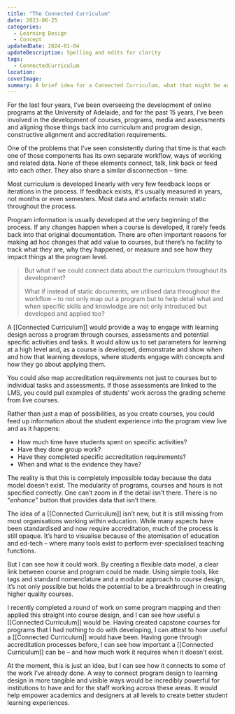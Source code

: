 ```yaml
---
title: "The Connected Curriculum"
date: 2023-06-25
categories:
  - Learning Design
  - Concept
updatedDate: 2024-01-04
updateDescription: Spelling and edits for clarity
tags:
  - ConnectedCurriculum
location: 
coverImage: 
summary: A brief idea for a Connected Curriculum, what that might be and how it might work. 
---
```


For the last four years, I’ve been overseeing the development of online programs at the University of Adelaide, and for the past 15 years, I’ve been involved in the development of courses, programs, media and assessments and aligning those things back into curriculum and program design, constructive alignment and accreditation requirements. 

One of the problems that I’ve seen consistently during that time is that each one of those components has its own separate workflow, ways of working and related data. None of these elements connect, talk, link back or feed into each other. They also share a similar disconnection – time. 

Most curriculum is developed linearly with very few feedback loops or iterations in the process. If feedback exists, it's usually measured in years, not months or even semesters. Most data and artefacts remain static throughout the process. 

Program information is usually developed at the very beginning of the process. If any changes happen when a course is developed, it rarely feeds back into that original documentation. There are often important reasons for making ad hoc changes that add value to courses, but there’s no facility to track what they are, why they happened, or measure and see how they impact things at the program level.

> But what if we could connect data about the curriculum throughout its development? 
> 
> What if instead of static documents, we utilised data throughout the workflow – to not only map out a program but to help detail what and when specific skills and knowledge are not only introduced but developed and applied too?

A [[Connected Curriculum]] would provide a way to engage with learning design across a program through courses, assessments and potential specific activities and tasks. It would allow us to set parameters for learning at a high level and, as a course is developed, demonstrate and show when and how that learning develops, where students engage with concepts and how they go about applying them. 

You could also map accreditation requirements not just to courses but to individual tasks and assessments. If those assessments are linked to the LMS, you could pull examples of students’ work across the grading scheme from live courses. 

Rather than just a map of possibilities, as you create courses, you could feed up information about the student experience into the program view live and as it happens:
- How much time have students spent on specific activities? 
- Have they done group work? 
- Have they completed specific accreditation requirements? 
- When and what is the evidence they have?

The reality is that this is completely impossible today because the data model doesn’t exist. The modularity of programs, courses and hours is not specified correctly. One can’t zoom in if the detail isn’t there. There is no “*enhance*” button that provides data that isn’t there. 

The idea of a [[Connected Curriculum]] isn’t new, but it is still missing from most organisations working within education. While many aspects have been standardised and now require accreditation, much of the process is still opaque. It’s hard to visualise because of the atomisation of education and ed-tech – where many tools exist to perform ever-specialised teaching functions. 

But I can see how it could work. By creating a flexible data model, a clear link between course and program could be made. Using simple tools, like tags and standard nomenclature and a modular approach to course design, it’s not only possible but holds the potential to be a breakthrough in creating higher quality courses. 

I recently completed a round of work on some program mapping and then applied this straight into course design, and I can see how useful a [[Connected Curriculum]] would be. Having created capstone courses for programs that I had nothing to do with developing, I can attest to how useful a [[Connected Curriculum]] would have been. Having gone through accreditation processes before, I can see how important a [[Connected Curriculum]] can be – and how much work it requires when it doesn’t exist. 

At the moment, this is just an idea, but I can see how it connects to some of the work I’ve already done. A way to connect program design to learning design in more tangible and visible ways would be incredibly powerful for institutions to have and for the staff working across these areas. It would help empower academics and designers at all levels to create better student learning experiences.